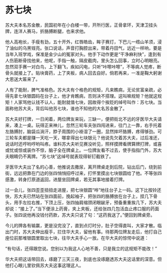 # 苏七块

苏大夫本名苏金散，民国初年在小白楼一带，开所行医，正骨拿环，天津卫挂头牌，连洋人赛马，折胳膊断腿，也来求他。 

他人高袍长，手瘦有劲，五十开外，红唇皓齿，眸子赛灯，下巴儿一绺山羊须，浸了油似的乌黑锃亮。张口说话，声音打胸腔出来，带着丹田气，远近一样响，要是当年入班学戏，保准是金少山的冤家对头。他手下动作更是“干净麻利快”，逢到有人伤筋断骨找他来，他呢，手指一触，隔皮截肉，里头怎么回事，立时心明眼亮。忽然双手赛一对白鸟，上下翻飞，疾如闪电，只听“咔嚓咔嚓”，不等病人觉疼，断骨头就接上了。贴块膏药，上了夹板，病人回去自好。倘若再来，一准是鞠大躬谢大恩送大匾来了。 

人有了能耐，脾气准格色。苏大夫有个格色的规矩，凡来瞧病，无论贫富亲疏，必得先拿七块银圆码在台子上，他才肯瞧病，否则决不搭理。这叫嘛规矩？他就这规矩！人家骂他认钱不认人，能耐就值七块，因故得个挨贬的绰号叫作：苏七块。当面称他苏大夫，背后叫他苏七块，谁也不知他的大名苏金散了。 

苏大夫好打牌，一日闲着，两位牌友来玩，三缺一，便把街北不远的牙医华大夫请来，凑上一桌。玩得正来神儿，忽然三轮车夫张四闯进来，往门上一靠，右手托着左胳膊肘，脑袋瓜淌汗，脖子周围的小褂湿了一圈，显然摔坏胳膊，疼得够劲。可三轮车夫都是赚一天吃一天，哪拿得出七块银元？他说先欠着苏大夫，过后准还，说话时还哼哟哼哟叫疼。谁料苏大夫听见赛没听见，照样摸牌看牌算牌打牌，或喜或忧或惊或装作不惊，脑子全在牌桌上。一位牌友看不过去，使手指指门外，苏大夫眼睛仍不离牌。“苏七块”这绰号就表现得斩钉截铁了。 

牙医华大夫出了名的心善，他推说去撒尿，离开牌桌走到后院，钻出后门，绕到前街，远远把靠在门边的张四悄悄招呼过来，打怀里摸出七块银圆给了他。不等张四感激，转身打原道返回，进屋坐回牌桌，若无其事地接着打牌。 

过一会儿，张四歪歪扭扭走进屋，把七块银圆“哗”地往台子上一码。这下比按铃还快，苏大夫已然站在张四面前，挽起袖子，把张四的胳膊放在台子上，捏几下骨头，用手左拉右推，下顶上压，张四抽肩缩颈闭眼龇牙，预备重重挨几下，苏大夫却说：“接上了。”当下便涂上药膏，夹上夹板，还给张四几包活血止疼口服的药面子。张四说他再没钱付药款，苏大夫只说了句：“这药我送了。”便回到牌桌旁。 

今儿的牌各有输赢，更是没完没了，直到点灯时分，肚子空得直叫，大家才散。临出门时，苏大夫伸出瘦手，拦住华大夫，留他有事。待那两位牌友走后，他打自己座位前那堆银圆里取出七块，往华大夫手心一放。在华大夫的惊愕中说道： 

“有句话，还得跟您说。您别以为我这人心地不善，只是我立的这规矩不能改！” 

华大夫把这话带回去，琢磨了三天三夜，到底也没琢磨透苏大夫这话里的深意。但他打心眼儿里钦佩苏大夫这事这理这人。